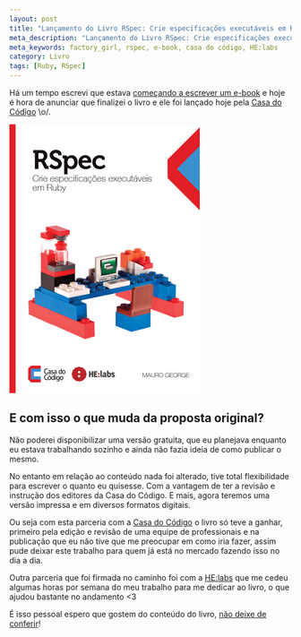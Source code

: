 ```yaml
---
layout: post
title: "Lançamento do Livro RSpec: Crie especificações executáveis em Ruby"
meta_description: "Lançamento do Livro RSpec: Crie especificações executáveis em Ruby do Mauro George"
meta_keywords: factory_girl, rspec, e-book, casa do código, HE:labs
category: Livro
tags: [Ruby, RSpec]
---
```


Há um tempo escrevi que estava [começando a escrever um e-book](/rspec-best-friends-meu-primeiro-e-book.html) e hoje é hora de anunciar que finalizei o livro e ele foi lançado hoje pela [Casa do Código](http://www.casadocodigo.com.br/products/livro-rspec) \o/.

[![Livro RSpec: Crie especificações executáveis em Ruby](/images/posts/2014-07-29/rspec-ebook.png)](http://www.casadocodigo.com.br/products/livro-rspec)

## E com isso o que muda da proposta original?

Não poderei disponibilizar uma versão gratuita, que eu planejava enquanto eu estava trabalhando sozinho e ainda não fazia ideia de como publicar o mesmo.

No entanto em relação ao conteúdo nada foi alterado, tive total flexibilidade para escrever o quanto eu quisesse. Com a vantagem de ter a revisão e instrução dos editores da Casa do Código. E mais, agora teremos uma versão impressa e em diversos formatos digitais.

Ou seja com esta parceria com a [Casa do Código](http://www.casadocodigo.com.br/) o livro só teve a ganhar, primeiro pela edição e revisão de uma equipe de professionais e na publicação que eu não tive que me preocupar em como iria fazer, assim pude deixar este trabalho para quem já está no mercado fazendo isso no dia a dia.

Outra parceria que foi firmada no caminho foi com a [HE:labs](http://helabs.com.br) que me cedeu algumas horas por semana do meu trabalho para me dedicar ao livro, o que ajudou bastante no andamento <3

É isso pessoal espero que gostem do conteúdo do livro, [não deixe de conferir](http://www.casadocodigo.com.br/products/livro-rspec)!
